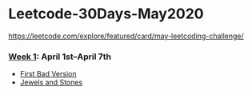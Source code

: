 # Leetcode-30Days-May2020
https://leetcode.com/explore/featured/card/may-leetcoding-challenge/

### [Week 1](https://github.com/abhinavroy23/Leetcode-30DaysChallange-Apr1-Apr30/tree/master/Week%201): April 1st–April 7th
- [First Bad Version][1]
- [Jewels and Stones][2]

[1]: <https://github.com/abhinavroy23/Leetcode-30Days-May2020/tree/master/Week%201/First%20Bad%20Version.playground>
[2]: <https://github.com/abhinavroy23/Leetcode-30Days-May2020/tree/master/Week%201/Jewels%20and%20Stones.playground>
